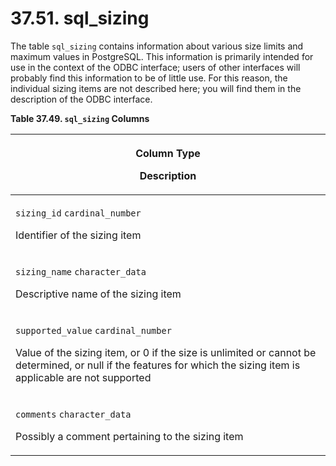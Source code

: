 # 37.51. sql\_sizing

The table `sql_sizing` contains information about various size limits and maximum values in PostgreSQL. This information is primarily intended for use in the context of the ODBC interface; users of other interfaces will probably find this information to be of little use. For this reason, the individual sizing items are not described here; you will find them in the description of the ODBC interface.

**Table 37.49. `sql_sizing` Columns**

| <p>Column Type</p><p>Description</p>                                                                                                                                                                                                      |
| ----------------------------------------------------------------------------------------------------------------------------------------------------------------------------------------------------------------------------------------- |
| <p><code>sizing_id</code> <code>cardinal_number</code></p><p>Identifier of the sizing item</p>                                                                                                                                            |
| <p><code>sizing_name</code> <code>character_data</code></p><p>Descriptive name of the sizing item</p>                                                                                                                                     |
| <p><code>supported_value</code> <code>cardinal_number</code></p><p>Value of the sizing item, or 0 if the size is unlimited or cannot be determined, or null if the features for which the sizing item is applicable are not supported</p> |
| <p><code>comments</code> <code>character_data</code></p><p>Possibly a comment pertaining to the sizing item</p>                                                                                                                           |
